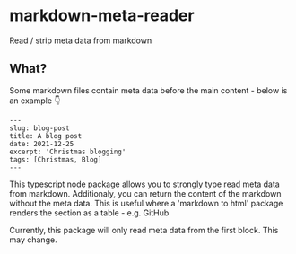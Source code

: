 # markdown-meta-reader

Read / strip meta data from markdown

## What?

Some markdown files contain meta data before the main content - below is an example 👇

```
---
slug: blog-post
title: A blog post
date: 2021-12-25
excerpt: 'Christmas blogging'
tags: [Christmas, Blog]
---
```

This typescript node package allows you to strongly type read meta data from markdown.
Additionaly, you can return the content of the markdown without the meta data.
This is useful where a 'markdown to html' package renders the section as a table - e.g. GitHub

Currently, this package will only read meta data from the first block.
This may change.
